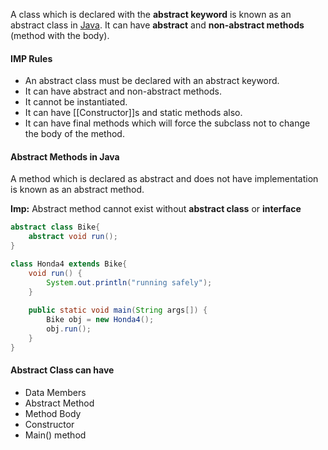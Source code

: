 A class which is declared with the **abstract keyword** is known as an abstract class in [Java](https://www.javatpoint.com/java-tutorial). It can have **abstract** and **non-abstract methods** (method with the body).

#### IMP Rules
- An abstract class must be declared with an abstract keyword.
- It can have abstract and non-abstract methods.
- It cannot be instantiated.
- It can have [[Constructor]]s and static methods also.
- It can have final methods which will force the subclass not to change the body of the method.

#### Abstract Methods in Java
A method which is declared as abstract and does not have implementation is known as an abstract method.

**Imp:** Abstract method cannot exist without **abstract class** or **interface** 

```java
abstract class Bike{  
	abstract void run();  
}  

class Honda4 extends Bike{  
	void run() { 
		System.out.println("running safely");
	}
	  
	public static void main(String args[]) {  
		Bike obj = new Honda4();  
		obj.run();  
	}  
}  
```

#### Abstract Class can have
- Data Members
- Abstract Method
- Method Body
- Constructor
- Main() method
